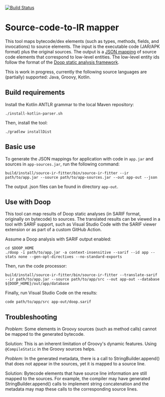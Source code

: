 [![Build Status](https://github.com/plast-lab/source-ir-fitter/workflows/Java%20CI%20with%20Gradle/badge.svg?branch=main)](https://github.com/plast-lab/source-ir-fitter/actions)

# Source-code-to-IR mapper

This tool maps bytecode/dex elements (such as types, methods,
fields, and invocations) to source elements. The input is the
executable code (JAR/APK format) plus the original sources. The output
is a [JSON mapping](https://github.com/clyze/metadata-model) of source
code elements that correspond to low-level entities. The low-level
entity ids follow the format of the [Doop static analysis
framework](https://bitbucket.org/yanniss/doop/).

This is work in progress, currently the following source languages are
(partially) supported: Java, Groovy, Kotlin.

## Build requirements

Install the Kotlin ANTLR grammar to the local Maven repository:

```
./install-kotlin-parser.sh
```

Then, install the tool:

```
./gradlew installDist
```

## Basic use

To generate the JSON mappings for application with code in `app.jar`
and sources in `app-sources.jar`, run the following command:

```
build/install/source-ir-fitter/bin/source-ir-fitter --ir path/to/app.jar --source path/to/app-sources.jar --out app-out --json
```

The output .json files can be found in directory `app-out`.

## Use with Doop

This tool can map results of Doop static analyses (in SARIF format,
originally on bytecode) to sources. The translated results can be
viewed in a tool with SARIF support, such as Visual Studio Code with
the SARIF viewer extension or as part of a custom GitHub Action.

Assume a Doop analysis with SARIF output enabled:

```
cd $DOOP_HOME
./doop -i path/to/app.jar -a context-insensitive --sarif --id app --stats none --gen-opt-directives --no-standard-exports
```

Then, run the code processor:

```
build/install/source-ir-fitter/bin/source-ir-fitter --translate-sarif --ir path/to/app.jar --source path/to/app/src --out app-out --database ${DOOP_HOME}/out/app/database
```

Finally, run Visual Studio Code on the results:

```
code path/to/app/src app-out/doop.sarif
```

## Troubleshooting

*Problem:* Some elements in Groovy sources (such as method calls)
cannot be mapped to the generated bytecode.

Solution: This is an inherent limitation of Groovy's dynamic
features. Using `@CompileStatic` in the Groovy sources helps.

*Problem:* In the generated metadata, there is a call to
StringBuilder.append() that does not appear in the sources, yet it is
mapped to a source line.

Solution: Bytecode elements that have source line information are
still mapped to the sources. For example, the compiler may have
generated StringBuilder.append() calls to implement string
concatenation and the metadata may map these calls to the
corresponding source lines.
